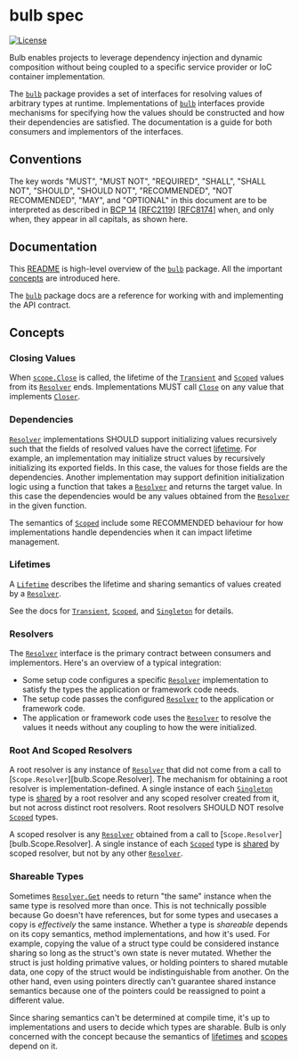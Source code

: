 # bulb spec

[![License](https://img.shields.io/badge/License-BSD_3--Clause-blue.svg)](https://opensource.org/licenses/BSD-3-Clause)

Bulb enables projects to leverage dependency injection and dynamic composition without being coupled to a specific service provider or IoC container implementation.

The [`bulb`][bulb-package] package provides a set of interfaces for resolving values of arbitrary types at runtime. Implementations of [`bulb`][bulb-package] interfaces provide mechanisms for specifying how the values should be constructed and how their dependencies are satisfied. The documentation is a guide for both consumers and implementors of the interfaces.

## Conventions

The key words "MUST", "MUST NOT", "REQUIRED", "SHALL", "SHALL NOT", "SHOULD", "SHOULD NOT", "RECOMMENDED", "NOT RECOMMENDED", "MAY", and "OPTIONAL" in this document are to be interpreted as described in [BCP 14] [[RFC2119]] [[RFC8174]] when, and only when, they appear in all capitals, as shown here.

## Documentation

This [README](./README.md) is high-level overview of the [`bulb`][bulb-package] package. All the important [concepts](#concepts) are introduced here.

The [`bulb`][bulb-package] package docs are a reference for working with and implementing the API contract.

## Concepts

### Closing Values

When [`scope.Close`][bulb.Scope.Close] is called, the lifetime of the [`Transient`][bulb.Transient] and [`Scoped`][bulb.Scoped] values from its [`Resolver`][bulb.Resolver] ends. Implementations MUST call [`Close`][bulb.Closer.Close] on any value that implements [`Closer`][bulb.Closer].

### Dependencies

[`Resolver`][bulb.Resolver] implementations SHOULD support initializing values recursively such that the fields of resolved values have the correct [lifetime](#lifetimes). For example, an implementation may initialize struct values by recursively initializing its exported fields. In this case, the values for those fields are the dependencies. Another implementation may support definition initialization logic using a function that takes a [`Resolver`][bulb.Resolver] and returns the target value. In this case the dependencies would be any values obtained from the [`Resolver`][bulb.Resolver] in the given function.

The semantics of [`Scoped`][bulb.Scoped] include some RECOMMENDED behaviour for how implementations handle dependencies when it can impact lifetime management.

### Lifetimes

A [`Lifetime`][bulb.Lifetime] describes the lifetime and sharing semantics of values created by a [`Resolver`][bulb.Resolver].

See the docs for [`Transient`][bulb.Transient], [`Scoped`][bulb.Scoped], and [`Singleton`][bulb.Singleton] for details.

### Resolvers

The [`Resolver`][bulb.Resolver] interface is the primary contract between consumers and implementors. Here's an overview of a typical integration:

- Some setup code configures a specific [`Resolver`][bulb.Resolver] implementation to satisfy the types the application or framework code needs.
- The setup code passes the configured [`Resolver`][bulb.Resolver] to the application or framework code.
- The application or framework code uses the [`Resolver`][bulb.Resolver] to resolve the values it needs without any coupling to how the were initialized.

### Root And Scoped Resolvers

A root resolver is any instance of [`Resolver`][bulb.Resolver] that did not come from a call to [`Scope.Resolver`][bulb.Scope.Resolver]. The mechanism for obtaining a root resolver is implementation-defined. A single instance of each [`Singleton`][bulb.Singleton] type is [shared](#shareable-types) by a root resolver and any scoped resolver created from it, but not across distinct root resolvers. Root resolvers SHOULD NOT resolve [`Scoped`][bulb.Scoped] types.

A scoped resolver is any [`Resolver`][bulb.Resolver] obtained from a call to [`Scope.Resolver`][bulb.Scope.Resolver]. A single instance of each [`Scoped`][bulb.Scoped] type is [shared](#shareable-types) by scoped resolver, but not by any other [`Resolver`][bulb.Resolver].

### Shareable Types

Sometimes [`Resolver.Get`][bulb.Resolver.Get] needs to return "the same" instance when the same type is resolved more than once. This is not technically possible because Go doesn't have references, but for some types and usecases a copy is _effectively_ the same instance. Whether a type is _shareable_ depends on its copy semantics, method implementations, and how it's used. For example, copying the value of a struct type could be considered instance sharing so long as the struct's own state is never mutated. Whether the struct is just holding primative values, or holding pointers to shared mutable data, one copy of the struct would be indistinguishable from another. On the other hand, even using pointers directly can't guarantee shared instance semantics because one of the pointers could be reassigned to point a different value.

Since sharing semantics can't be determined at compile time, it's up to implementations and users to decide which types are sharable. Bulb is only concerned with the concept because the semantics of [lifetimes](#lifetimes) and [scopes](#root-and-scoped-resolvers) depend on it.

[BCP 14]: https://www.rfc-editor.org/info/bcp14
[bulb-package]: https://pkg.go.dev/github.com/bulbspec/spec/pkg/bulb
[bulb.Lifetime]: https://pkg.go.dev/github.com/bulbspec/spec/pkg/bulb#Lifetime
[bulb.Closer]: https://pkg.go.dev/github.com/bulbspec/spec/pkg/bulb#Closer
[bulb.Closer.Close]: https://pkg.go.dev/github.com/bulbspec/spec/pkg/bulb#Closer.Close
[bulb.Resolver]: https://pkg.go.dev/github.com/bulbspec/spec/pkg/bulb#Resolver
[bulb.Resolver.Get]: https://pkg.go.dev/github.com/bulbspec/spec/pkg/bulb#Resolver.Get
[bulb.Scope.Close]: https://pkg.go.dev/github.com/bulbspec/spec/pkg/bulb#Scope.Close
[bulb.Scoped]: https://pkg.go.dev/github.com/bulbspec/spec/pkg/bulb#Scoped
[bulb.Singleton]: https://pkg.go.dev/github.com/bulbspec/spec/pkg/bulb#Singleton
[bulb.Transient]: https://pkg.go.dev/github.com/bulbspec/spec/pkg/bulb#Transient
[RFC2119]: https://datatracker.ietf.org/doc/html/rfc2119
[RFC8174]: https://datatracker.ietf.org/doc/html/rfc8174
